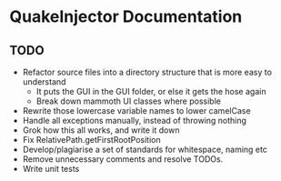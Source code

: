 # QuakeInjector Documentation

## TODO
- Refactor source files into a directory structure that is more easy to understand
  - It puts the GUI in the GUI folder, or else it gets the hose again
  - Break down mammoth UI classes where possible  
- Rewrite those lowercase variable names to lower camelCase
- Handle all exceptions manually, instead of throwing nothing
- Grok how this all works, and write it down
- Fix RelativePath.getFirstRootPosition
- Develop/plagiarise a set of standards for whitespace, naming etc 
- Remove unnecessary comments and resolve TODOs. 
- Write unit tests
 

